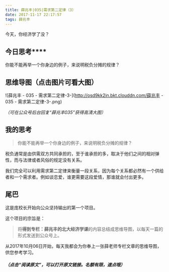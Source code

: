```yaml
---
title: 薛兆丰|035|需求第二定律（3）
date: 2017-11-17 22:17:57
tags: 薛兆丰
---
```


今天，你经济学了没？

## 今日思考****

你能不能再举一个你身边的例子，来说明税负分摊的规律？

## 思维导图（点击图片可看大图）

![薛兆丰 - 035 - 需求第二定律-3-](http://osd9kk2in.bkt.clouddn.com/薛兆丰 - 035 - 需求第二定律-3-.png)



*（可在公众号后台回复“薛兆丰035”获得高清大图）*

## 我的思考

> 你能不能再举一个你身边的例子，来说明税负分摊的规律？

税负通常是由供需双方共同承担的，至于谁承担的多，取决于他们之间的相对弹性，而与法律或者风俗的规定没有关系。

我们完全可以利用需求第二定律来衡量一段关系，因为每个关系都必然有一个供给者和一个需求者。例如谈恋爱，谁更需要这段爱情，那谁就会付出更多。

## 尾巴

这是庞校长开始向公众坚持输出的第一个项目。

这个项目的宗旨是：

> 将**得到专栏：薛兆丰的北大经济学课**的内容总结成思维导图，以每天一篇的形式发送到公众号上。

从2017年10月06日开始，每天我都会为你奉上一张薛老师专栏文章的思维导图，供您参考学习。

##### *（点击“阅读原文”，可以打开原文链接。名额有限，速点哦）*



